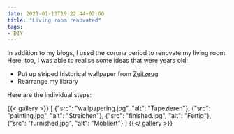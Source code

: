 ```yaml
---
date: 2021-01-13T19:22:44+02:00
title: "Living room renovated"
tags:
- DIY
---
```


In addition to my blogs, I used the corona period to renovate my living room. Here, too, I was able to realise some ideas that were years old:
* Put up striped historical wallpaper from [Zeitzeug](http://zeitzeug.de/)
* Rearrange my library

Here are the individual steps:

{{< gallery >}}
[
  {"src": "wallpapering.jpg", "alt": "Tapezieren"},
  {"src": "painting.jpg", "alt": "Streichen"},
  {"src": "finished.jpg", "alt": "Fertig"},
  {"src": "furnished.jpg", "alt": "Möbliert"}
]
{{</ gallery >}}
